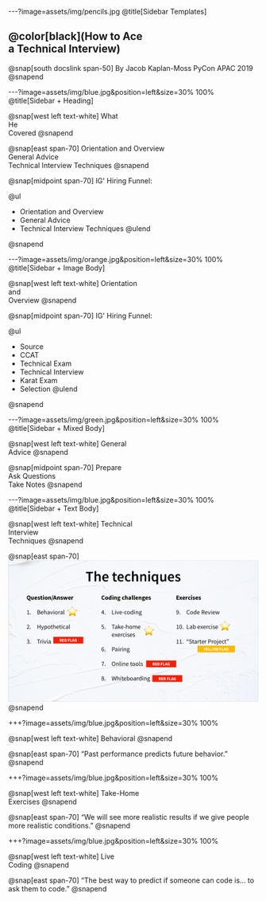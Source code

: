---?image=assets/img/pencils.jpg
@title[Sidebar Templates]

## @color[black](How to Ace<br>a Technical Interview)

@snap[south docslink span-50]
By Jacob Kaplan-Moss
PyCon APAC 2019
@snapend


---?image=assets/img/blue.jpg&position=left&size=30% 100%
@title[Sidebar + Heading]

@snap[west left text-white]
What<br>He<br>Covered
@snapend

@snap[east span-70]
Orientation and Overview<br>
General Advice<br>
Technical Interview Techniques
@snapend

@snap[midpoint span-70]
IG' Hiring Funnel:<br>

@ul
- Orientation and Overview
- General Advice
- Technical Interview Techniques
@ulend

@snapend


---?image=assets/img/orange.jpg&position=left&size=30% 100%
@title[Sidebar + Image Body]

@snap[west left text-white]
Orientation<br>and<br>Overview
@snapend

@snap[midpoint span-70]
IG' Hiring Funnel:<br>

@ul
- Source
- CCAT
- Technical Exam
- Technical Interview
- Karat Exam
- Selection
@ulend

@snapend


---?image=assets/img/green.jpg&position=left&size=30% 100%
@title[Sidebar + Mixed Body]

@snap[west left text-white]
General<br>Advice
@snapend

@snap[midpoint span-70]
Prepare<br>
Ask Questions<br>
Take Notes
@snapend

---?image=assets/img/blue.jpg&position=left&size=30% 100%
@title[Sidebar + Text Body]

@snap[west left text-white]
Technical<br>Interview<br>Techniques
@snapend

@snap[east span-70]
![Techniques](assets/img/techniques.png)
@snapend

+++?image=assets/img/blue.jpg&position=left&size=30% 100%

@snap[west left text-white]
Behavioral
@snapend

@snap[east span-70]
“Past performance predicts future behavior.”
@snapend

+++?image=assets/img/blue.jpg&position=left&size=30% 100%

@snap[west left text-white]
Take-Home<br>Exercises
@snapend

@snap[east span-70]
“We will see more realistic results if we give people more realistic conditions.”
@snapend

+++?image=assets/img/blue.jpg&position=left&size=30% 100%

@snap[west left text-white]
Live<br>Coding
@snapend

@snap[east span-70]
“The best way to predict if someone can code is… to ask them to code.”
@snapend
